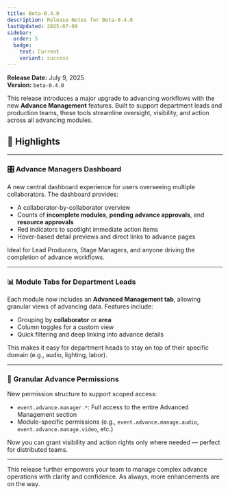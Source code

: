 ```yaml
---
title: Beta-0.4.0
description: Release Notes for Beta-0.4.0
lastUpdated: 2025-07-09
sidebar:
  order: 5
  badge:
    text: Current
    variant: success
---
```


**Release Date:** July 9, 2025  
**Version:** `beta-0.4.0`

This release introduces a major upgrade to advancing workflows with the new **Advance Management** features. Built to support department leads and production teams, these tools streamline oversight, visibility, and action across all advancing modules.

## 🚀 Highlights

---

### 🎛️ **Advance Managers Dashboard**

A new central dashboard experience for users overseeing multiple collaborators. The dashboard provides:

- A collaborator-by-collaborator overview
- Counts of **incomplete modules**, **pending advance approvals**, and **resource approvals**
- Red indicators to spotlight immediate action items
- Hover-based detail previews and direct links to advance pages

Ideal for Lead Producers, Stage Managers, and anyone driving the completion of advance workflows.

---

### 📊 **Module Tabs for Department Leads**

Each module now includes an **Advanced Management tab**, allowing granular views of advancing data. Features include:

- Grouping by **collaborator** or **area**
- Column toggles for a custom view
- Quick filtering and deep linking into advance details

This makes it easy for department heads to stay on top of their specific domain (e.g., audio, lighting, labor).

---

### 🔐 **Granular Advance Permissions**

New permission structure to support scoped access:

- `event.advance.manager.*`: Full access to the entire Advanced Management section
- Module-specific permissions (e.g., `event.advance.manage.audio`, `event.advance.manage.video`, etc.)

Now you can grant visibility and action rights only where needed — perfect for distributed teams.

---

This release further empowers your team to manage complex advance operations with clarity and confidence. As always, more enhancements are on the way.
